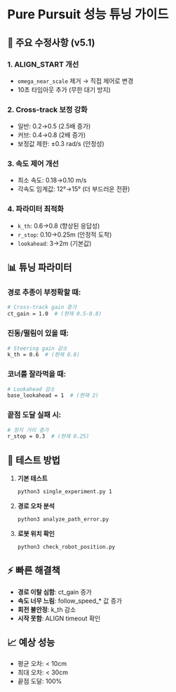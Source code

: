 # Pure Pursuit 성능 튜닝 가이드

## 🎯 주요 수정사항 (v5.1)

### 1. **ALIGN_START 개선**
- `omega_near_scale` 제거 → 직접 제어로 변경
- 10초 타임아웃 추가 (무한 대기 방지)

### 2. **Cross-track 보정 강화**
- 일반: 0.2→0.5 (2.5배 증가)
- 커브: 0.4→0.8 (2배 증가)  
- 보정값 제한: ±0.3 rad/s (안정성)

### 3. **속도 제어 개선**
- 최소 속도: 0.18→0.10 m/s
- 각속도 임계값: 12°→15° (더 부드러운 전환)

### 4. **파라미터 최적화**
- `k_th`: 0.6→0.8 (향상된 응답성)
- `r_stop`: 0.10→0.25m (안정적 도착)
- `lookahead`: 3→2m (기본값)

## 📊 튜닝 파라미터

### 경로 추종이 부정확할 때:
```bash
# Cross-track gain 증가
ct_gain = 1.0  # (현재 0.5-0.8)
```

### 진동/떨림이 있을 때:
```bash
# Steering gain 감소
k_th = 0.6  # (현재 0.8)
```

### 코너를 잘라먹을 때:
```bash
# Lookahead 감소
base_lookahead = 1  # (현재 2)
```

### 끝점 도달 실패 시:
```bash
# 정지 거리 증가
r_stop = 0.3  # (현재 0.25)
```

## 🚀 테스트 방법

1. **기본 테스트**
   ```bash
   python3 single_experiment.py 1
   ```

2. **경로 오차 분석**
   ```bash
   python3 analyze_path_error.py
   ```

3. **로봇 위치 확인**
   ```bash
   python3 check_robot_position.py
   ```

## ⚡ 빠른 해결책

- **경로 이탈 심함**: ct_gain 증가
- **속도 너무 느림**: follow_speed_* 값 증가
- **회전 불안정**: k_th 감소
- **시작 못함**: ALIGN timeout 확인

## 📈 예상 성능
- 평균 오차: < 10cm
- 최대 오차: < 30cm
- 끝점 도달: 100%
